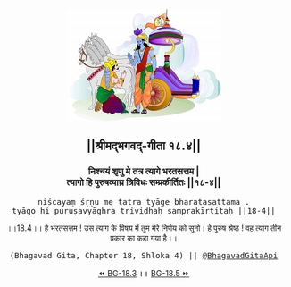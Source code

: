<center><img src="../../asset/BG.png" alt="#API #bhagavadgitaapi #slok #nodejs #js #api #gitaapi #krishna #hinduism #vedic #ISKCON #shreemadbhagavadgita #technology"/>
<h2>||श्रीमद्‍भगवद्‍-गीता १८.४||</h2>
<h3>निश्चयं शृणु मे तत्र त्यागे भरतसत्तम |<br/>त्यागो हि पुरुषव्याघ्र त्रिविधः सम्प्रकीर्तितः ||१८-४||</h3>
<pre>niścayaṃ śṛṇu me tatra tyāge bharatasattama .<br/>tyāgo hi puruṣavyāghra trividhaḥ samprakīrtitaḥ ||18-4||</pre>
<p>।।18.4।। हे भरतसत्तम ! उस त्याग के विषय में तुम मेरे निर्णय को सुनो। हे पुरुष श्रेष्ठ ! वह त्याग तीन प्रकार का कहा गया है।।</p>
<pre>(Bhagavad Gita, Chapter 18, Shloka 4) || <a href="https://twitter.com/bhagavadgitaapi">@BhagavadGitaApi</a></pre><a href="../../18/3">⏪  BG-18.3</a><b>        ।।        </b><a href="../../18/5">BG-18.5  ⏩</a></center>